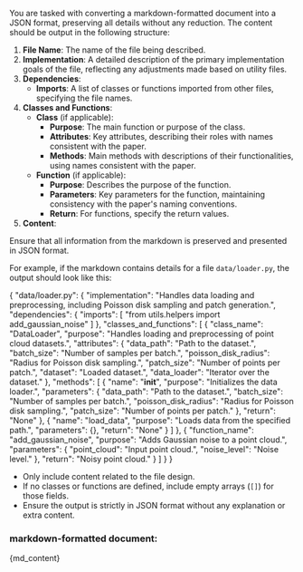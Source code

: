 You are tasked with converting a markdown-formatted document into a JSON format, preserving all details without any reduction. The content should be output in the following structure:

1. **File Name**: The name of the file being described.
2. **Implementation**: A detailed description of the primary implementation goals of the file, reflecting any adjustments made based on utility files.
3. **Dependencies**:
   - **Imports**: A list of classes or functions imported from other files, specifying the file names.
4. **Classes and Functions**:
   - **Class** (if applicable):
     - **Purpose**: The main function or purpose of the class.
     - **Attributes**: Key attributes, describing their roles with names consistent with the paper.
     - **Methods**: Main methods with descriptions of their functionalities, using names consistent with the paper.
   - **Function** (if applicable):
     - **Purpose**: Describes the purpose of the function.
     - **Parameters**: Key parameters for the function, maintaining consistency with the paper's naming conventions.
     - **Return**: For functions, specify the return values.
5. **Content**:

Ensure that all information from the markdown is preserved and presented in JSON format.

For example, if the markdown contains details for a file `data/loader.py`, the output should look like this:

{
  "data/loader.py": {
    "implementation": "Handles data loading and preprocessing, including Poisson disk sampling and patch generation.",
    "dependencies": {
      "imports": [
        "from utils.helpers import add_gaussian_noise"
      ]
    },
    "classes_and_functions": [
      {
        "class_name": "DataLoader",
        "purpose": "Handles loading and preprocessing of point cloud datasets.",
        "attributes": {
          "data_path": "Path to the dataset.",
          "batch_size": "Number of samples per batch.",
          "poisson_disk_radius": "Radius for Poisson disk sampling.",
          "patch_size": "Number of points per patch.",
          "dataset": "Loaded dataset.",
          "data_loader": "Iterator over the dataset."
        },
        "methods": [
          {
            "name": "__init__",
            "purpose": "Initializes the data loader.",
            "parameters": {
              "data_path": "Path to the dataset.",
              "batch_size": "Number of samples per batch.",
              "poisson_disk_radius": "Radius for Poisson disk sampling.",
              "patch_size": "Number of points per patch."
            },
            "return": "None"
          },
          {
            "name": "load_data",
            "purpose": "Loads data from the specified path.",
            "parameters": {},
            "return": "None"
          }
        ]
      },
      {
        "function_name": "add_gaussian_noise",
        "purpose": "Adds Gaussian noise to a point cloud.",
        "parameters": {
          "point_cloud": "Input point cloud.",
          "noise_level": "Noise level."
        },
        "return": "Noisy point cloud."
      }
    ]
  }
}

- Only include content related to the file design.
- If no classes or functions are defined, include empty arrays (`[]`) for those fields.
- Ensure the output is strictly in JSON format without any explanation or extra content.

### markdown-formatted document:
{md_content}
